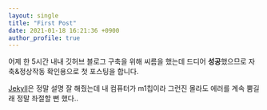 ```yaml
---
layout: single
title: "First Post"
date: 2021-01-18 16:21:36 +0900
author_profile: true
---
```


어제 한 5시간 내내 깃허브 블로그 구축을 위해 씨름을 했는데 드디어 **성공**했으므로 자축&정상작동 확인용으로 첫 포스팅을 합니다.

[Jekyll][jekyll-docs]은 정말 설명 잘 해줬는데 내 컴퓨터가 m1칩이라 그런진 몰라도 에러를 계속 뿜길래 정말 좌절할 뻔 했다..

[jekyll-docs]: https://jekyllrb.com/docs/home
